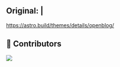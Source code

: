 

## Original:                                                                                                    |
https://astro.build/themes/details/openblog/

## 👋 Contributors

<a href="https://github.com/danielcgilibert/blog-template/graphs/contributors">
  <img src="https://contrib.rocks/image?repo=danielcgilibert/blog-template" />
</a>
